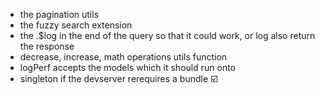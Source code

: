 - the pagination utils
- the fuzzy search extension
- the .$log in the end of the query so that it could work, or log also return the response
- decrease, increase, math operations utils function
- logPerf accepts the models which it should run onto
- singleton if the devserver rerequires a bundle ☑️
